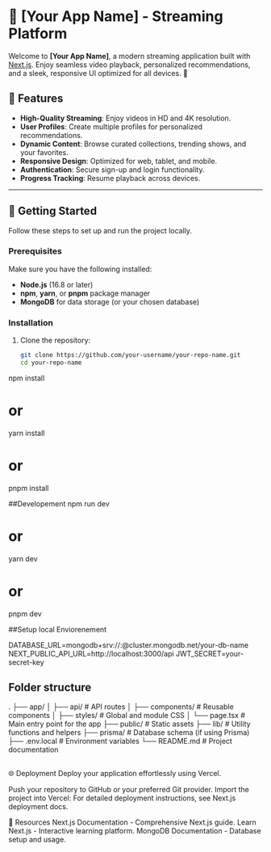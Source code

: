 # 🎥 [Your App Name] - Streaming Platform

Welcome to **[Your App Name]**, a modern streaming application built with [Next.js](https://nextjs.org). Enjoy seamless video playback, personalized recommendations, and a sleek, responsive UI optimized for all devices. 🚀

## 🌟 Features

- **High-Quality Streaming**: Enjoy videos in HD and 4K resolution.
- **User Profiles**: Create multiple profiles for personalized recommendations.
- **Dynamic Content**: Browse curated collections, trending shows, and your favorites.
- **Responsive Design**: Optimized for web, tablet, and mobile.
- **Authentication**: Secure sign-up and login functionality.
- **Progress Tracking**: Resume playback across devices.

---

## 🚀 Getting Started

Follow these steps to set up and run the project locally.

### Prerequisites

Make sure you have the following installed:

- **Node.js** (16.8 or later)
- **npm**, **yarn**, or **pnpm** package manager
- **MongoDB** for data storage (or your chosen database)

### Installation

1. Clone the repository:
   ```bash
   git clone https://github.com/your-username/your-repo-name.git
   cd your-repo-name
   ```

npm install

# or

yarn install

# or

pnpm install

##Developement
npm run dev

# or

yarn dev

# or

pnpm dev

##Setup local Enviorenement

DATABASE_URL=mongodb+srv://<username>:<password>@cluster.mongodb.net/your-db-name
NEXT_PUBLIC_API_URL=http://localhost:3000/api
JWT_SECRET=your-secret-key

## Folder structure

.
├── app/
│ ├── api/ # API routes
│ ├── components/ # Reusable components
│ ├── styles/ # Global and module CSS
│ └── page.tsx # Main entry point for the app
├── public/ # Static assets
├── lib/ # Utility functions and helpers
├── prisma/ # Database schema (if using Prisma)
├── .env.local # Environment variables
└── README.md # Project documentation

##

🌐 Deployment
Deploy your application effortlessly using Vercel.

Push your repository to GitHub or your preferred Git provider.
Import the project into Vercel:
For detailed deployment instructions, see Next.js deployment docs.

📖 Resources
Next.js Documentation - Comprehensive Next.js guide.
Learn Next.js - Interactive learning platform.
MongoDB Documentation - Database setup and usage.
